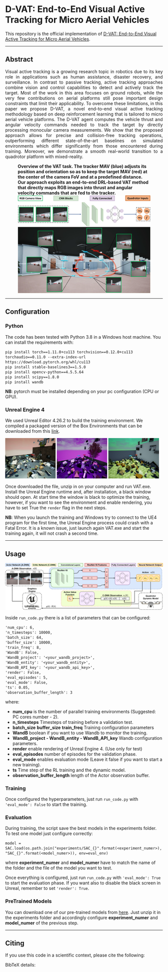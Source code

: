 # D-VAT: End-to-End Visual Active Tracking for Micro Aerial Vehicles

This repository is the official implementation of [D-VAT: End-to-End Visual Active Tracking for Micro Aerial Vehicles](). 

---

## Abstract

<div style="text-align:justify"> 
Visual active tracking is a growing research topic in robotics due to its key 
role in applications such as human assistance, disaster recovery, and surveillance. 
In contrast to passive tracking, active tracking approaches combine vision and 
control capabilities to detect and actively track the target. Most of the work 
in this area focuses on ground robots, while the very few contributions on aerial
platforms still pose important design constraints that limit their applicability. 
To overcome these limitations, in this paper we propose D-VAT, a novel end-to-end
visual active tracking methodology based on deep reinforcement learning that is 
tailored to micro aerial vehicle platforms. The D-VAT agent computes the vehicle 
thrust and angular velocity commands needed to track the target by directly 
processing monocular camera measurements. We show that the proposed approach 
allows for precise and collision-free tracking operations, outperforming different
state-of-the-art baselines on simulated environments which differ significantly 
from those encountered during training. Moreover, we  demonstrate a 
smooth real-world transition to a quadrotor platform with mixed-reality.
</div>

<p></p>


<figure>
  <figcaption text-align="justify"><b>Overview of the VAT task. The tracker MAV (blue) adjusts its position and orientation so as to keep the target MAV (red) at the center of the camera FoV and at a predefined distance. Our approach exploits an end-to-end DRL-based VAT method that directly maps RGB images into thrust and angular velocity commands that are fed to the tracker.</b></figcaption>
  <img
  src="images/overview.jpg"
  alt="Actor Net">
</figure>

---

## Configuration

### Python

The code has been tested with Python 3.8 in a Windows host machine. You can install the requirements with:

```
pip install torch==1.11.0+cu113 torchvision==0.12.0+cu113 torchaudio==0.11.0 --extra-index-url https://download.pytorch.org/whl/cu113
pip install stable-baselines3==1.5.0
pip install opencv-python==4.5.5.64
pip install scipy==1.8.0
pip install wandb
```

**NB**: pytorch must be installed depending on your pc configuration (CPU or GPU).

### Unreal Engine 4

We used Unreal Editor 4.26.2 to build the training environment. We compiled a packaged version
of the Box Environments that can be downloaded from this [link](https://unipg-my.sharepoint.com/:u:/g/personal/alberto_dionigi_studenti_unipg_it/EUAkz-Swq8NFnETrQevvPnEBnh4t2wfqxlUaTX0T8yFxdQ?e=83zbiC).

<div class="immagini">
  <img src="images/DR_1.jpg" alt="dr_1" width=32%>
  <img src="images/DR_2.jpg" alt="dr_2" width=32%> 
  <img src="images/DR_3.jpg" alt="dr_3" width=32%>
</div>

Once downloaded the file, unzip in on your computer and run VAT.exe. Install the Unreal Engine
runtime and, after installation, a black window should open. At start time the window is black 
to optimize the training, however, if you want to see the environment and enable rendering,
you have to set True the `render` flag in the next steps.

**NB**: When you launch the training and Windows try to connect to the UE4 program for the first time,
the Unreal Engine process could crash with a Fatal Error. It is a known issue, just launch again VAT.exe
and start the training again, it will not crash a second time.


---

## Usage

<img  src="images/arch.png" alt="arc"/>

Inside `run_code.py` there is a list of parameters that can be configured:
```
'num_cpu': 6,
'n_timesteps': 10000,
'batch_size': 64,
'buffer_size': 10000,
'train_freq': 8,
'WandB': False,
'WandB_project': '<your_wandb_project>',
'WandB_entity': '<your_wandb_entity>',
'WandB_API_key': '<your_wandb_api_key>',
'render': False,
'eval_episodes': 5,
'eval_mode': False,
'ts': 0.05,
'observation_buffer_length': 3
```
where:
- **num_cpu** is the number of parallel training environments (Suggested: PC cores number - 2).
- **n_timesteps** Timesteps of training before a validation test.
- **batch_size** **buffer_size** **train_freq** Training configuration parameters
- **WandB** boolean if you want to use Wandb to monitor the training.
- **WandB_project - WandB_entity - WandB_API_key** Wandb configuration parameters.
- **render** enable rendering of Unreal Engine 4. (Use only for test)
- **eval_episodes** number of episodes for the validation phase.
- **eval_mode** enables evaluation mode (Leave it false if you want to start a new training).
- **ts** Time step of the RL training and the dynamic model.
- **observation_buffer_length** length of the Actor observation buffer.

### Training

Once configured the hyperparameters, just run `run_code.py` with `'eval_mode': False` to start the training.

### Evaluation
During training, the script save the best models in the experiments folder. To test one model
just configure correctly:
```
model = SAC.load(os.path.join("experiments/SAC_{}".format(<experiment_numer>), "SAC_{}".format(<model_numer>)), env=eval_env)
```
where **experiment_numer** and **model_numer** have to match the name of the folder and the file of
the model you want to test.

Once everything is configured, just run `run_code.py` with `'eval_mode': True` to start the evaluation phase. 
If you want also to disable the black screen in Unreal, remember to set `'render': True`.


### PreTrained Models

You can download one of our pre-trained models from [here](https://unipg-my.sharepoint.com/:u:/g/personal/alberto_dionigi_studenti_unipg_it/EdbasJ4SptZFtldkpuP744IB6_ZbOOpxinleJ5gF91mZGw?e=u2Jr37). Just unzip it in the experiments folder and accordingly configure 
**experiment_numer** and **model_numer** of the previous step. 

---

## Citing

If you use this code in a scientific context, please cite the following:

> 

BibTeX details:

```bibtex

```
